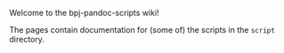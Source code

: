 Welcome to the bpj-pandoc-scripts wiki!

The pages contain documentation for (some of) the scripts in the `script` directory.